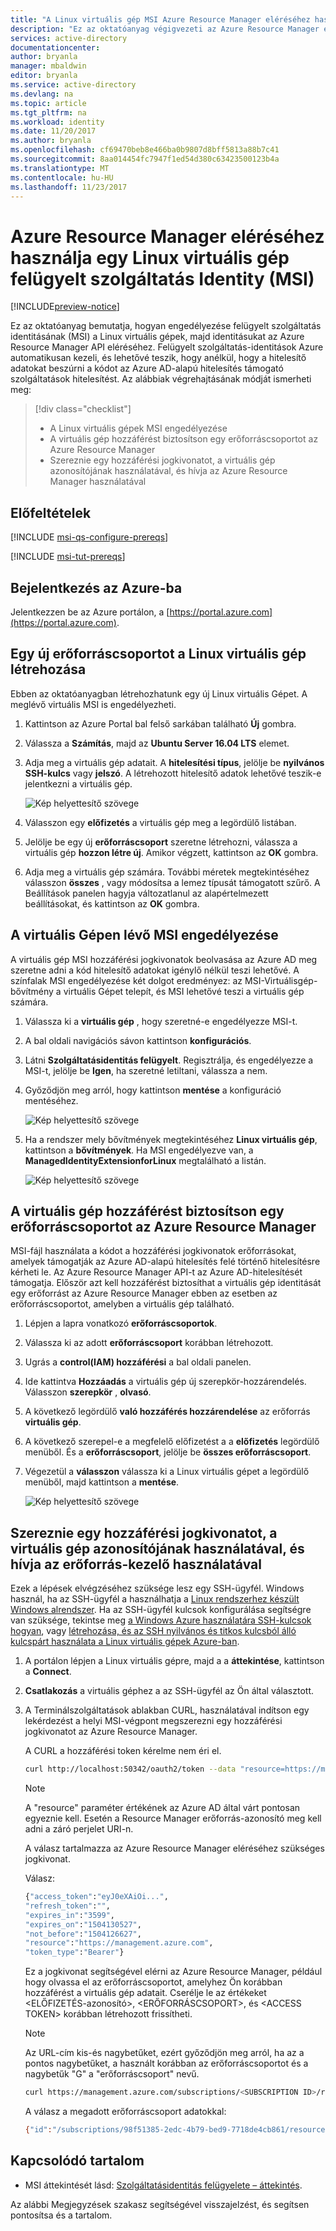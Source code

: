 ```yaml
---
title: "A Linux virtuális gép MSI Azure Resource Manager eléréséhez használja"
description: "Ez az oktatóanyag végigvezeti az Azure Resource Manager eléréséhez használt egy Linux virtuális gép felügyelt szolgáltatás Identity (MSI)."
services: active-directory
documentationcenter: 
author: bryanla
manager: mbaldwin
editor: bryanla
ms.service: active-directory
ms.devlang: na
ms.topic: article
ms.tgt_pltfrm: na
ms.workload: identity
ms.date: 11/20/2017
ms.author: bryanla
ms.openlocfilehash: cf69470beb8e466ba0b9807d8bff5813a88b7c41
ms.sourcegitcommit: 8aa014454fc7947f1ed54d380c63423500123b4a
ms.translationtype: MT
ms.contentlocale: hu-HU
ms.lasthandoff: 11/23/2017
---
```

# <a name="use-a-linux-vm-managed-service-identity-msi-to-access-azure-resource-manager"></a>Azure Resource Manager eléréséhez használja egy Linux virtuális gép felügyelt szolgáltatás Identity (MSI)

[!INCLUDE[preview-notice](../../includes/active-directory-msi-preview-notice.md)]

Ez az oktatóanyag bemutatja, hogyan engedélyezése felügyelt szolgáltatás identitásának (MSI) a Linux virtuális gépek, majd identitásukat az Azure Resource Manager API eléréséhez. Felügyelt szolgáltatás-identitások Azure automatikusan kezeli, és lehetővé teszik, hogy anélkül, hogy a hitelesítő adatokat beszúrni a kódot az Azure AD-alapú hitelesítés támogató szolgáltatások hitelesítést. Az alábbiak végrehajtásának módját ismerheti meg:

> [!div class="checklist"]
> * A Linux virtuális gépek MSI engedélyezése 
> * A virtuális gép hozzáférést biztosítson egy erőforráscsoportot az Azure Resource Manager 
> * Szereznie egy hozzáférési jogkivonatot, a virtuális gép azonosítójának használatával, és hívja az Azure Resource Manager használatával 

## <a name="prerequisites"></a>Előfeltételek

[!INCLUDE [msi-qs-configure-prereqs](../../includes/active-directory-msi-qs-configure-prereqs.md)]

[!INCLUDE [msi-tut-prereqs](../../includes/active-directory-msi-tut-prereqs.md)]

## <a name="sign-in-to-azure"></a>Bejelentkezés az Azure-ba

Jelentkezzen be az Azure portálon, a [https://portal.azure.com](https://portal.azure.com).

## <a name="create-a-linux-virtual-machine-in-a-new-resource-group"></a>Egy új erőforráscsoportot a Linux virtuális gép létrehozása

Ebben az oktatóanyagban létrehozhatunk egy új Linux virtuális Gépet. A meglévő virtuális MSI is engedélyezheti.

1. Kattintson az Azure Portal bal felső sarkában található **Új** gombra.
2. Válassza a **Számítás**, majd az **Ubuntu Server 16.04 LTS** elemet.
3. Adja meg a virtuális gép adatait. A **hitelesítési típus**, jelölje be **nyilvános SSH-kulcs** vagy **jelszó**. A létrehozott hitelesítő adatok lehetővé teszik-e jelentkezni a virtuális gép.

    ![Kép helyettesítő szövege](media/msi-tutorial-linux-vm-access-arm/msi-linux-vm.png)

4. Válasszon egy **előfizetés** a virtuális gép meg a legördülő listában.
5. Jelölje be egy új **erőforráscsoport** szeretne létrehozni, válassza a virtuális gép **hozzon létre új**. Amikor végzett, kattintson az **OK** gombra.
6. Adja meg a virtuális gép számára. További méretek megtekintéséhez válasszon **összes** , vagy módosítsa a lemez típusát támogatott szűrő. A Beállítások panelen hagyja változatlanul az alapértelmezett beállításokat, és kattintson az **OK** gombra.

## <a name="enable-msi-on-your-vm"></a>A virtuális Gépen lévő MSI engedélyezése

A virtuális gép MSI hozzáférési jogkivonatok beolvasása az Azure AD meg szeretne adni a kód hitelesítő adatokat igénylő nélkül teszi lehetővé. A színfalak MSI engedélyezése két dolgot eredményez: az MSI-Virtuálisgép-bővítmény a virtuális Gépet telepít, és MSI lehetővé teszi a virtuális gép számára.  

1. Válassza ki a **virtuális gép** , hogy szeretné-e engedélyezze MSI-t.
2. A bal oldali navigációs sávon kattintson **konfigurációs**.
3. Látni **Szolgáltatásidentitás felügyelt**. Regisztrálja, és engedélyezze a MSI-t, jelölje be **Igen**, ha szeretné letiltani, válassza a nem.
4. Győződjön meg arról, hogy kattintson **mentése** a konfiguráció mentéséhez.

    ![Kép helyettesítő szövege](media/msi-tutorial-linux-vm-access-arm/msi-linux-extension.png)

5. Ha a rendszer mely bővítmények megtekintéséhez **Linux virtuális gép**, kattintson a **bővítmények**. Ha MSI engedélyezve van, a **ManagedIdentityExtensionforLinux** megtalálható a listán.

    ![Kép helyettesítő szövege](media/msi-tutorial-linux-vm-access-arm/msi-extension-value.png)

## <a name="grant-your-vm-access-to-a-resource-group-in-azure-resource-manager"></a>A virtuális gép hozzáférést biztosítson egy erőforráscsoportot az Azure Resource Manager 

MSI-fájl használata a kódot a hozzáférési jogkivonatok erőforrásokat, amelyek támogatják az Azure AD-alapú hitelesítés felé történő hitelesítésre kérheti le. Az Azure Resource Manager API-t az Azure AD-hitelesítését támogatja. Először azt kell hozzáférést biztosíthat a virtuális gép identitását egy erőforrást az Azure Resource Manager ebben az esetben az erőforráscsoportot, amelyben a virtuális gép található.  

1. Lépjen a lapra vonatkozó **erőforráscsoportok**.
2. Válassza ki az adott **erőforráscsoport** korábban létrehozott.
3. Ugrás a **control(IAM) hozzáférési** a bal oldali panelen.
4. Ide kattintva **Hozzáadás** a virtuális gép új szerepkör-hozzárendelés. Válasszon **szerepkör** , **olvasó**.
5. A következő legördülő **való hozzáférés hozzárendelése** az erőforrás **virtuális gép**.
6. A következő szerepel-e a megfelelő előfizetést a a **előfizetés** legördülő menüből. És a **erőforráscsoport**, jelölje be **összes erőforráscsoport**.
7. Végezetül a **válasszon** válassza ki a Linux virtuális gépet a legördülő menüből, majd kattintson a **mentése**.

    ![Kép helyettesítő szövege](media/msi-tutorial-linux-vm-access-arm/msi-permission-linux.png)

## <a name="get-an-access-token-using-the-vms-identity-and-use-it-to-call-resource-manager"></a>Szereznie egy hozzáférési jogkivonatot, a virtuális gép azonosítójának használatával, és hívja az erőforrás-kezelő használatával 

Ezek a lépések elvégzéséhez szüksége lesz egy SSH-ügyfél. Windows használ, ha az SSH-ügyfél a használhatja a [Linux rendszerhez készült Windows alrendszer](https://msdn.microsoft.com/commandline/wsl/about). Ha az SSH-ügyfél kulcsok konfigurálása segítségre van szüksége, tekintse meg [a Windows Azure használatára SSH-kulcsok hogyan](../virtual-machines/linux/ssh-from-windows.md), vagy [létrehozása, és az SSH nyilvános és titkos kulcsból álló kulcspárt használata a Linux virtuális gépek Azure-ban](../virtual-machines/linux/mac-create-ssh-keys.md).

1. A portálon lépjen a Linux virtuális gépre, majd a a **áttekintése**, kattintson a **Connect**.  
2. **Csatlakozás** a virtuális géphez a az SSH-ügyfél az Ön által választott. 
3. A Terminálszolgáltatások ablakban CURL, használatával indítson egy lekérdezést a helyi MSI-végpont megszerezni egy hozzáférési jogkivonatot az Azure Resource Manager.  
 
    A CURL a hozzáférési token kérelme nem éri el.  
    
    ```bash
    curl http://localhost:50342/oauth2/token --data "resource=https://management.azure.com/" -H Metadata:true   
    ```
    
    > [!NOTE]
    > A "resource" paraméter értékének az Azure AD által várt pontosan egyeznie kell.  Esetén a Resource Manager erőforrás-azonosító meg kell adni a záró perjelet URI-n. 
    
    A válasz tartalmazza az Azure Resource Manager eléréséhez szükséges jogkivonat. 
    
    Válasz:  

    ```bash
    {"access_token":"eyJ0eXAiOi...",
    "refresh_token":"",
    "expires_in":"3599",
    "expires_on":"1504130527",
    "not_before":"1504126627",
    "resource":"https://management.azure.com",
    "token_type":"Bearer"} 
    ```
    
    Ez a jogkivonat segítségével elérni az Azure Resource Manager, például hogy olvassa el az erőforráscsoportot, amelyhez Ön korábban hozzáférést a virtuális gép adatait. Cserélje le az értékeket \<ELŐFIZETÉS-azonosító\>, \<ERŐFORRÁSCSOPORT\>, és \<ACCESS TOKEN\> korábban létrehozott frissítheti. 
    
    > [!NOTE]
    > Az URL-cím kis-és nagybetűket, ezért győződjön meg arról, ha az a pontos nagybetűket, a használt korábban az erőforráscsoportot és a nagybetűk "G" a "erőforráscsoport" nevű.  
    
    ```bash 
    curl https://management.azure.com/subscriptions/<SUBSCRIPTION ID>/resourceGroups/<RESOURCE GROUP>?api-version=2016-09-01 -H "Authorization: Bearer <ACCESS TOKEN>" 
    ```
    
    A válasz a megadott erőforráscsoport adatokkal: 
     
    ```bash
    {"id":"/subscriptions/98f51385-2edc-4b79-bed9-7718de4cb861/resourceGroups/DevTest","name":"DevTest","location":"westus","properties":{"provisioningState":"Succeeded"}} 
    ```
     
## <a name="related-content"></a>Kapcsolódó tartalom

- MSI áttekintését lásd: [Szolgáltatásidentitás felügyelete – áttekintés](../active-directory/msi-overview.md).

Az alábbi Megjegyzések szakasz segítségével visszajelzést, és segítsen pontosítsa és a tartalom.

